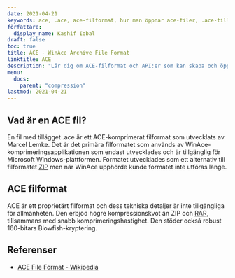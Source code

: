 ```yaml
---
date: 2021-04-21
keywords: ace, .ace, ace-filformat, hur man öppnar ace-filer, .ace-tillägg, ace-tillägg
författare:
  display_name: Kashif Iqbal
draft: false
toc: true
title: ACE - WinAce Archive File Format
linktitle: ACE
description: "Lär dig om ACE-filformat och API:er som kan skapa och öppna ACE-filer." 
menu:
  docs:
    parent: "compression"
lastmod: 2021-04-21
---
```


## Vad är en ACE fil?

En fil med tillägget .ace är ett ACE-komprimerat filformat som utvecklats av Marcel Lemke. Det är det primära filformatet som används av WinAce-komprimeringsapplikationen som endast utvecklades och är tillgänglig för Microsoft Windows-plattformen. Formatet utvecklades som ett alternativ till filformatet [ZIP](/sv/compression/zip/) men när WinAce upphörde kunde formatet inte utföras länge.

## ACE filformat

ACE är ett proprietärt filformat och dess tekniska detaljer är inte tillgängliga för allmänheten. Den erbjöd högre kompressionskvot än ZIP och [RAR](/sv/compression/rar/), tillsammans med snabb komprimeringshastighet. Den stöder också robust 160-bitars Blowfish-kryptering.

## Referenser

- [ACE File Format - Wikipedia](https://en.wikipedia.org/wiki/ACE_(compressed_file_format))

